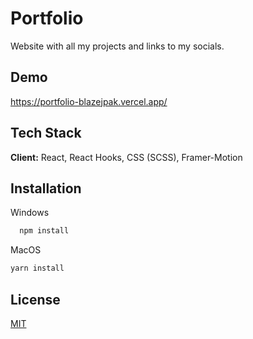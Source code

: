 # Portfolio

Website with all my projects and links to my socials.



## Demo

https://portfolio-blazejpak.vercel.app/

## Tech Stack

**Client:** React, React Hooks, CSS (SCSS), Framer-Motion

## Installation

Windows
```bash
  npm install
```

  MacOS
  ```bash
  yarn install
```
    
## License

[MIT](https://choosealicense.com/licenses/mit/)





